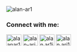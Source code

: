 <p align="left"> <img src="https://komarev.com/ghpvc/?username=alan-ar1&label=Profile%20views&color=0e75b6&style=flat" alt="alan-ar1" /> </p>

<h3 align="left">Connect with me:</h3>
<p align="left">
<a href="https://twitter.com/alaanar1" target="blank"><img align="center" src="https://raw.githubusercontent.com/rahuldkjain/github-profile-readme-generator/master/src/images/icons/Social/twitter.svg" alt="alaanar1" height="30" width="40" /></a>
<a href="https://stackoverflow.com/users/alan-ari" target="blank"><img align="center" src="https://raw.githubusercontent.com/rahuldkjain/github-profile-readme-generator/master/src/images/icons/Social/stack-overflow.svg" alt="alan-ari" height="30" width="40" /></a>
<a href="https://fb.com/alan.ar1i" target="blank"><img align="center" src="https://raw.githubusercontent.com/rahuldkjain/github-profile-readme-generator/master/src/images/icons/Social/facebook.svg" alt="alan.ar1i" height="30" width="40" /></a>
<a href="https://instagram.com/alan.ari1" target="blank"><img align="center" src="https://raw.githubusercontent.com/rahuldkjain/github-profile-readme-generator/master/src/images/icons/Social/instagram.svg" alt="alan.ari1" height="30" width="40" /></a>
</p>
